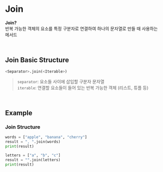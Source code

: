 # Join
**Join?** <br>
반복 가능한 객체의 요소를 특정 구분자로 연결하여 하나의 문자열로 만들 때 사용하는 메서드

<br>

## Join Basic Structure
```python
<Separator>.join(<Iterable>)
```
> `separator`: 요소들 사이에 삽입할 구분자 문자열 <br> `iterable`: 연결할 요소들이 들어 있는 반복 가능한 객체 (리스트, 튜플 등)

<br>

## Example
### Join Structure
```python
words = ["apple", "banana", "cherry"]
result = ", ".join(words)
print(result)
```
```python
letters = ["a", "b", "c"]
result = "".join(letters)
print(result)
```